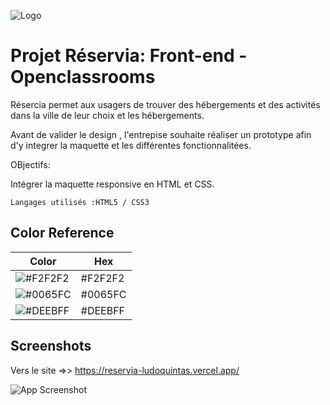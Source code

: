 ![Logo](https://raw.githubusercontent.com/LuQuintas/Reservia/master/img/logo/Reservia%403x.png)


# Projet Réservia: Front-end - Openclassrooms

Résercia permet aux usagers de trouver des hébergements et des activités dans la ville de leur choix et les hébergements.

Avant de valider le design , l'entrepise souhaite réaliser un prototype afin d'y integrer la maquette et les différentes fonctionnalitées.

OBjectifs:

Intégrer la maquette responsive en HTML et CSS.

    Langages utilisés :HTML5 / CSS3 


## Color Reference

| Color                                                    | Hex     |
| -------------------------------------------------------- | ------- |
| ![#F2F2F2](https://via.placeholder.com/10/F2F2F2?text=+) | #F2F2F2 |
| ![#0065FC](https://via.placeholder.com/10/0065FC?text=+) | #0065FC |
| ![#DEEBFF](https://via.placeholder.com/10/DEEBFF?text=+) | #DEEBFF |

## Screenshots

Vers le site =>> https://reservia-ludoquintas.vercel.app/

![App Screenshot](https://camo.githubusercontent.com/86d619a7e1f5147831c461b8e0a359df743696dc28d9c5ebf9fea440da852165/68747470733a2f2f7777772e617765736f6d6573637265656e73686f742e636f6d2f6170692f76312f64657374696e6174696f6e2f696d6167652f73686f773f496d6167654b65793d746d2d31303036382d33373031352d6366666139363365643330633765393030383138393530626236356534613238)

